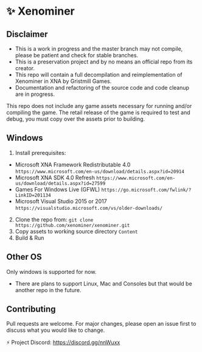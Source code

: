 # ✨ Xenominer

## Disclaimer 
- This is a work in progress and the master branch may not compile, please be patient and check for stable branches.
- This is a preservation project and by no means an official repo from its creator.
- This repo will contain a full decompilation and reimplementation of Xenominer in XNA by Gristmill Games.
- Documentation and refactoring of the source code and code cleanup are in progress.

This repo does not include any game assets necessary for running and/or compiling the game.
The retail release of the game is required to test and debug, you must copy over the assets prior to building.

## Windows

1. Install prerequisites: 
- Microsoft XNA Framework Redistributable 4.0 `https://www.microsoft.com/en-us/download/details.aspx?id=20914` 
- Microsoft XNA SDK 4.0 Refresh `https://www.microsoft.com/en-us/download/details.aspx?id=27599` 
- Games For Windows Live (GFWL) `https://go.microsoft.com/fwlink/?LinkID=201134` 
- Microsoft Visual Studio 2015 or 2017 `https://visualstudio.microsoft.com/vs/older-downloads/`
2. Clone the repo from: `git clone https://github.com/xenominer/xenominer.git`
3. Copy assets to working source directory `Content`
4. Build & Run

## Other OS
Only windows is supported for now.
- There are plans to support Linux, Mac and Consoles but that would be another repo in the future.

## Contributing

Pull requests are welcome. For major changes, please open an issue first to
discuss what you would like to change.

⚡ Project Discord: https://discord.gg/nnWuxx
